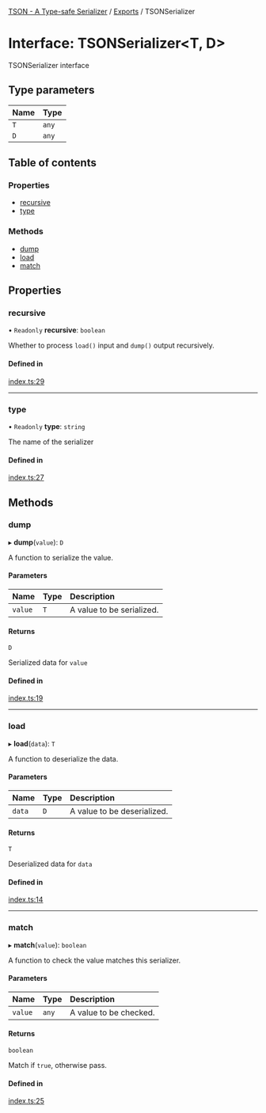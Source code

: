 [TSON - A Type-safe Serializer](../README.md) / [Exports](../modules.md) / TSONSerializer

# Interface: TSONSerializer<T, D\>

TSONSerializer interface

## Type parameters

| Name | Type |
| :------ | :------ |
| `T` | `any` |
| `D` | `any` |

## Table of contents

### Properties

- [recursive](TSONSerializer.md#recursive)
- [type](TSONSerializer.md#type)

### Methods

- [dump](TSONSerializer.md#dump)
- [load](TSONSerializer.md#load)
- [match](TSONSerializer.md#match)

## Properties

### recursive

• `Readonly` **recursive**: `boolean`

Whether to process `load()` input and `dump()` output recursively.

#### Defined in

[index.ts:29](https://github.com/System233/tson-serializer/blob/1e88e2c/index.ts#L29)

___

### type

• `Readonly` **type**: `string`

The name of the serializer

#### Defined in

[index.ts:27](https://github.com/System233/tson-serializer/blob/1e88e2c/index.ts#L27)

## Methods

### dump

▸ **dump**(`value`): `D`

A function to serialize the value.

#### Parameters

| Name | Type | Description |
| :------ | :------ | :------ |
| `value` | `T` | A value to be serialized. |

#### Returns

`D`

Serialized data for `value`

#### Defined in

[index.ts:19](https://github.com/System233/tson-serializer/blob/1e88e2c/index.ts#L19)

___

### load

▸ **load**(`data`): `T`

A function to deserialize the data.

#### Parameters

| Name | Type | Description |
| :------ | :------ | :------ |
| `data` | `D` | A value to be deserialized. |

#### Returns

`T`

Deserialized data for `data`

#### Defined in

[index.ts:14](https://github.com/System233/tson-serializer/blob/1e88e2c/index.ts#L14)

___

### match

▸ **match**(`value`): `boolean`

A function to check the value matches this serializer.

#### Parameters

| Name | Type | Description |
| :------ | :------ | :------ |
| `value` | `any` | A value to be checked. |

#### Returns

`boolean`

Match if `true`, otherwise pass.

#### Defined in

[index.ts:25](https://github.com/System233/tson-serializer/blob/1e88e2c/index.ts#L25)
